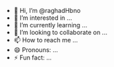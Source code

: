 - 👋 Hi, I’m @raghadHbno
- 👀 I’m interested in ...
- 🌱 I’m currently learning ...
- 💞️ I’m looking to collaborate on ...
- 📫 How to reach me ...
- 😄 Pronouns: ...
- ⚡ Fun fact: ...

<!---
raghadHbno/raghadHbno is a ✨ special ✨ repository because its `README.md` (this file) appears on your GitHub profile.
You can click the Preview link to take a look at your changes.
--->
